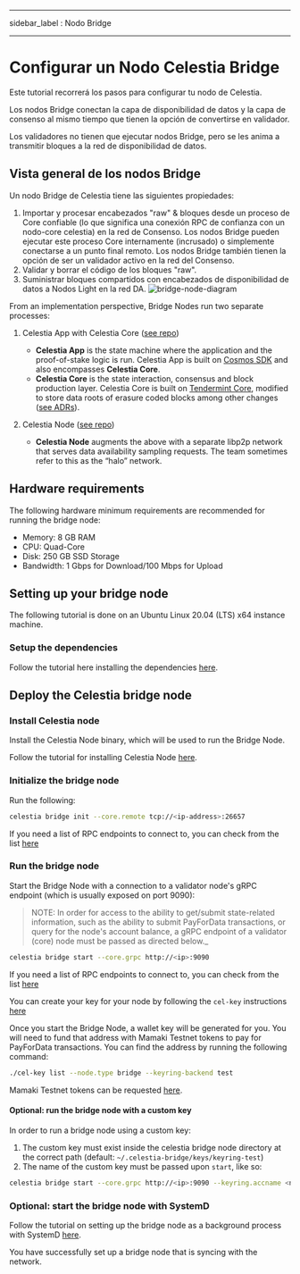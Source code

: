 - - -
sidebar_label : Nodo Bridge
- - -

# Configurar un Nodo Celestia Bridge

Este tutorial recorrerá los pasos para configurar tu nodo de Celestia.

Los nodos Bridge conectan la capa de disponibilidad de datos y la capa de consenso al mismo tiempo que tienen la opción de convertirse en validador.

Los validadores no tienen que ejecutar nodos Bridge, pero se les anima a transmitir bloques a la red de disponibilidad de datos.

## Vista general de los nodos Bridge

Un nodo Bridge de Celestia tiene las siguientes propiedades:

1. Importar y procesar encabezados "raw" & bloques desde un proceso de Core confiable (lo que significa una conexión RPC de confianza con un nodo-core celestia) en la red de Consenso.  Los nodos Bridge pueden ejecutar este proceso Core internamente (incrusado) o simplemente conectarse a un punto final remoto. Los nodos Bridge también tienen la opción de ser un validador activo en la red del Consenso.
2. Validar y borrar el código de los bloques "raw".
3. Suministrar bloques compartidos con encabezados de disponibilidad de datos a Nodos Light en la red DA. ![bridge-node-diagram](/img/nodes/BridgeNodes.png)

From an implementation perspective, Bridge Nodes run two separate processes:

1. Celestia App with Celestia Core ([see repo](https://github.com/celestiaorg/celestia-app))

    * **Celestia App** is the state machine where the application and the proof-of-stake logic is run. Celestia App is built on [Cosmos SDK](https://docs.cosmos.network/) and also encompasses **Celestia Core**.
    * **Celestia Core** is the state interaction, consensus and block production layer. Celestia Core is built on [Tendermint Core](https://docs.tendermint.com/), modified to store data roots of erasure coded blocks among other changes ([see ADRs](https://github.com/celestiaorg/celestia-core/tree/master/docs/celestia-architecture)).

2. Celestia Node ([see repo](https://github.com/celestiaorg/celestia-node))

    * **Celestia Node** augments the above with a separate libp2p network that serves data availability sampling requests. The team sometimes refer to this as the “halo” network.

## Hardware requirements

The following hardware minimum requirements are recommended for running the bridge node:

* Memory: 8 GB RAM
* CPU: Quad-Core
* Disk: 250 GB SSD Storage
* Bandwidth: 1 Gbps for Download/100 Mbps for Upload

## Setting up your bridge node

The following tutorial is done on an Ubuntu Linux 20.04 (LTS) x64 instance machine.

### Setup the dependencies

Follow the tutorial here installing the dependencies [here](../developers/environment.md).

## Deploy the Celestia bridge node

### Install Celestia node

Install the Celestia Node binary, which will be used to run the Bridge Node.

Follow the tutorial for installing Celestia Node [here](../developers/celestia-node.md).

### Initialize the bridge node

Run the following:

```sh
celestia bridge init --core.remote tcp://<ip-address>:26657
```

If you need a list of RPC endpoints to connect to, you can check from the list [here](./mamaki-testnet.md#rpc-endpoints)

### Run the bridge node

Start the Bridge Node with a connection to a validator node's gRPC endpoint (which is usually exposed on port 9090):

> NOTE: In order for access to the ability to get/submit state-related information, such as the ability to submit PayForData transactions, or query for the node's account balance, a gRPC endpoint of a validator (core) node must be passed as directed below._

```sh
celestia bridge start --core.grpc http://<ip>:9090
```

If you need a list of RPC endpoints to connect to, you can check from the list [here](./mamaki-testnet.md#rpc-endpoints)

You can create your key for your node by following the `cel-key` instructions [here](./keys.md)

Once you start the Bridge Node, a wallet key will be generated for you. You will need to fund that address with Mamaki Testnet tokens to pay for PayForData transactions. You can find the address by running the following command:

```sh
./cel-key list --node.type bridge --keyring-backend test
```

Mamaki Testnet tokens can be requested [here](./mamaki-testnet.md#mamaki-testnet-faucet).

#### Optional: run the bridge node with a custom key

In order to run a bridge node using a custom key:

1. The custom key must exist inside the celestia bridge node directory at the correct path (default: `~/.celestia-bridge/keys/keyring-test`)
2. The name of the custom key must be passed upon `start`, like so:

```sh
celestia bridge start --core.grpc http://<ip>:9090 --keyring.accname <name_of_custom_key>
```

### Optional: start the bridge node with SystemD

Follow the tutorial on setting up the bridge node as a background process with SystemD [here](./systemd.md#celestia-bridge-node).

You have successfully set up a bridge node that is syncing with the network.
